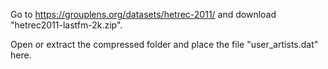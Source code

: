 Go to https://grouplens.org/datasets/hetrec-2011/ and download "hetrec2011-lastfm-2k.zip".

Open or extract the compressed folder and place the file "user_artists.dat" here.

